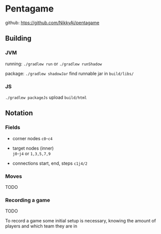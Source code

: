 # Pentagame

github: [htps://github.com/NikkyAi/pentagame](htps://github.com/NikkyAi/pentagame)


## Building

### JVM

running: `./gradlew run` or `./gradlew runShadow`


package: `./gradlew shadowJar`
find runnable jar in `build/libs/`

### JS

`./gradlew packageJs`
upload `build/html`

## Notation

### Fields

- corner nodes
`c0`-`c4`

- target nodes (inner)  
`j0`-`j4` or `1,3,5,7,9`

- connections
start, end, steps
`c1j4/2`

### Moves

TODO

### Recording a game

TODO

To record a game some initial setup is necessary, 
knowing the amount of players and which team they are in
